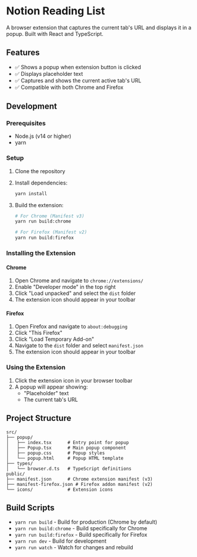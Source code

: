 # Notion Reading List

A browser extension that captures the current tab's URL and displays it in a popup. Built with React and TypeScript.

## Features

- ✅ Shows a popup when extension button is clicked
- ✅ Displays placeholder text
- ✅ Captures and shows the current active tab's URL
- ✅ Compatible with both Chrome and Firefox

## Development

### Prerequisites

- Node.js (v14 or higher)
- yarn

### Setup

1. Clone the repository
2. Install dependencies:
   ```bash
   yarn install
   ```

3. Build the extension:
   ```bash
   # For Chrome (Manifest v3)
   yarn run build:chrome
   
   # For Firefox (Manifest v2)
   yarn run build:firefox
   ```

### Installing the Extension

#### Chrome

1. Open Chrome and navigate to `chrome://extensions/`
2. Enable "Developer mode" in the top right
3. Click "Load unpacked" and select the `dist` folder
4. The extension icon should appear in your toolbar

#### Firefox

1. Open Firefox and navigate to `about:debugging`
2. Click "This Firefox"
3. Click "Load Temporary Add-on"
4. Navigate to the `dist` folder and select `manifest.json`
5. The extension icon should appear in your toolbar

### Using the Extension

1. Click the extension icon in your browser toolbar
2. A popup will appear showing:
   - "Placeholder" text
   - The current tab's URL

## Project Structure

```
src/
├── popup/
│   ├── index.tsx      # Entry point for popup
│   ├── Popup.tsx      # Main popup component
│   ├── popup.css      # Popup styles
│   └── popup.html     # Popup HTML template
├── types/
│   └── browser.d.ts   # TypeScript definitions
public/
├── manifest.json      # Chrome extension manifest (v3)
├── manifest-firefox.json # Firefox addon manifest (v2)
└── icons/             # Extension icons
```

## Build Scripts

- `yarn run build` - Build for production (Chrome by default)
- `yarn run build:chrome` - Build specifically for Chrome
- `yarn run build:firefox` - Build specifically for Firefox
- `yarn run dev` - Build for development
- `yarn run watch` - Watch for changes and rebuild